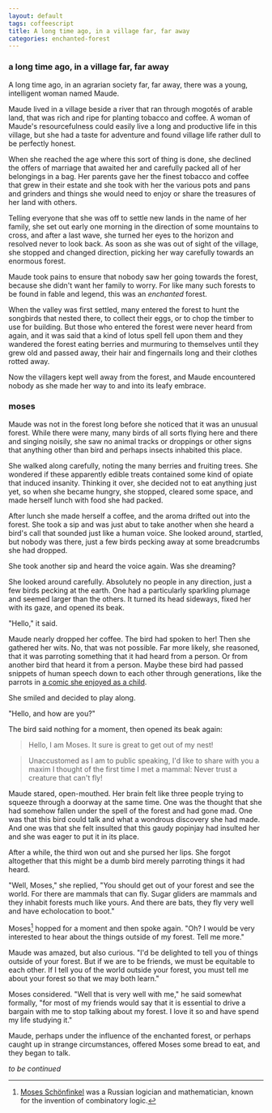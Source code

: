 ```yaml
---
layout: default
tags: coffeescript
title: A long time ago, in a village far, far away
categories: enchanted-forest
---
```


### a long time ago, in a village far, far away

A long time ago, in an agrarian society far, far away, there was a young, intelligent woman named Maude.

Maude lived in a village beside a river that ran through mogotés of arable land, that was rich and ripe for planting tobacco and coffee. A woman of Maude's resourcefulness could easily live a long and productive life in this village, but she had a taste for adventure and found village life rather dull to be perfectly honest.

When she reached the age where this sort of thing is done, she declined the offers of marriage that awaited her and carefully packed all of her belongings in a bag. Her parents gave her the finest tobacco and coffee that grew in their estate and she took with her the various pots and pans and grinders and things she would need to enjoy or share the treasures of her land with others.

Telling everyone that she was off to settle new lands in the name of her family, she set out early one morning in the direction of some mountains to cross, and after a last wave, she turned her eyes to the horizon and resolved never to look back. As soon as she was out of sight of the village, she stopped and changed direction, picking her way carefully towards an enormous forest.

Maude took pains to ensure that nobody saw her going towards the forest, because she didn't want her family to worry. For like many such forests to be found in fable and legend, this was an *enchanted* forest.

When the valley was first settled, many entered the forest to hunt the songbirds that nested there, to collect their eggs, or to chop the timber to use for building. But those who entered the forest were never heard from again, and it was said that a kind of lotus spell fell upon them and they wandered the forest eating berries and murmuring to themselves until they grew old and passed away, their hair and fingernails long and their clothes rotted away.

Now the villagers kept well away from the forest, and Maude encountered nobody as she made her way to and into its leafy embrace.

### moses

Maude was not in the forest long before she noticed that it was an unusual forest. While there were many, many birds of all sorts flying here and there and singing noisily, she saw no animal tracks or droppings or other signs that anything other than bird and perhaps insects inhabited this place.

She walked along carefully, noting the many berries and fruiting trees. She wondered if these apparently edible treats contained some kind of opiate that induced insanity. Thinking it over, she decided not to eat anything just yet, so when she became hungry, she stopped, cleared some space, and made herself lunch with food she had packed.

After lunch she made herself a coffee, and the aroma drifted out into the forest. She took a sip and was just abut to take another when she heard a bird's call that sounded just like a human voice. She looked around, startled, but nobody was there, just a few birds pecking away at some breadcrumbs she had dropped.

She took another sip and heard the voice again. Was she dreaming?

She looked around carefully. Absolutely no people in any direction, just a few birds pecking at the earth. One had a particularly sparkling plumage and seemed larger than the others. It turned its head sideways, fixed her with its gaze, and opened its beak.

"Hello," it said.

Maude nearly dropped her coffee. The bird had spoken to her! Then she gathered her wits. No, that was not possible. Far more likely, she reasoned, that it was parroting something that it had heard from a person. Or from another bird that heard it from a person. Maybe these bird had passed snippets of human speech down to each other through generations, like the parrots in [a comic she enjoyed as a child](https://en.wikipedia.org/wiki/Red_Rackham's_Treasure).

She smiled and decided to play along.

"Hello, and how are you?"

The bird said nothing for a moment, then opened its beak again:

> Hello, I am Moses. It sure is great to get out of my nest! 

> Unaccustomed as I am to public speaking, I'd like to share with you a maxim I thought of the first time I met a mammal: Never trust a creature that can't fly! 

Maude stared, open-mouthed. Her brain felt like three people trying to squeeze through a doorway at the same time. One was the thought that she had somehow fallen under the spell of the forest and had gone mad. One was that this bird could talk and what a wondrous discovery she had made. And one was that she felt insulted that this gaudy popinjay had insulted her and she was eager to put it in its place.

After a while, the third won out and she pursed her lips. She forgot altogether that this might be a dumb bird merely parroting things it had heard.

"Well, Moses," she replied, "You should get out of your forest and see the world. For there are mammals that can fly. Sugar gliders are mammals and they inhabit forests much like yours. And there are bats, they fly very well and have echolocation to boot."

Moses[^moses] hopped for a moment and then spoke again. "Oh? I would be very interested to hear about the things outside of my forest. Tell me more."

Maude was amazed, but also curious. "I'd be delighted to tell you of things outside of your forest. But if we are to be friends, we must be equitable to each other. If I tell you of the world outside your forest, you must tell me about your forest so that we may both learn."

Moses considered. "Well that is very well with me," he said somewhat formally, "for most of my friends would say that it is essential to drive a bargain with me to stop talking about my forest. I love it so and have spend my life studying it."

Maude, perhaps under the influence of the enchanted forest, or perhaps caught up in strange circumstances, offered Moses some bread to eat, and they began to talk.

*to be continued*

[^moses]: [Moses Schönfinkel](https://en.wikipedia.org/wiki/Moses_Schönfinkel) was a Russian logician and mathematician, known for the invention of combinatory logic.
